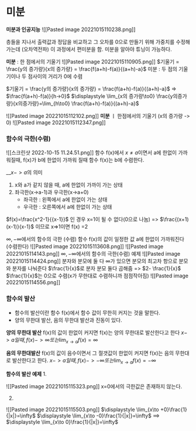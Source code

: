 # 미분
__미분과 인공지능__
![[Pasted image 20221015110238.png]]

층들을 지나서 출력값과 정답을 비교하고 그 오차를 0으로 만들기 위해 가중치를 수정해가는데 (오차역전파) 이 과정에서 편미분을 함. 미분을 알아야 튜닝이 가능하다.

__미분__ : 한 점에서의 기울기
![[Pasted image 20221015110905.png]]
$기울기 = \frac{y의 증가량}{x의 증가량} = \frac{f(a+h)-f(a)}{(a+h)-a}$
미분 : 두 점의 기울기이나 두 점사이의 거리가 0에 수렴

$기울기 = \frac{y의 증가량}{x의 증가량} = \frac{f(a+h)-f(a)}{(a+h)-a}$ => $\frac{f(a+h)-f(a)}{h->0}$
	$\displaystyle \lim_{x의 증가량\to0} \frac{y의증가량}{x의증가량}=\lim_{h\to0} \frac{f(a+h)-f(a)}{(a+h)-a}$

![[Pasted image 20221015112102.png]]
__미분__ ㅣ 한점에서의 기울기 (x의 증가량 -> 0)
![[Pasted image 20221015112347.png]]

### 함수의 극한(수렴)
![[스크린샷 2022-10-15 11.24.51.png]]
함수 f(x)에서 $x\ne a$이면서 a에 한없이 가까워질때, f(x)가 b에 한없이 가까워 질때 함수 f(x)는 b에 수렴한다.

__$x->a$의 의미
1. x와 a가 같지 않을 때, a에 한없이 가까이 가는 상태
2. 좌극한(x->a-1)과 우극한(x->a+0) 
	-  좌극한 : 왼쪽에서 a에 한없이 가는 상태
	-  우극한 : 오른쪽에서 a에 한없이 가는 상태
 
$f(x)=\frac{x^2-1}{{x-1}}$ 인 경우 x=1이 될 수 없다(0으로 나눔)
=> $\frac{(x+1)(x-1)}{x-1}$ 이므로 x=>1이면 f(x) =2

$\infty, -\infty$에서의 함수의 극한 (수렴)
함수 f(x)의 값이 일정한 값 a에 한없이 가까워진다(수렴한다)
![[Pasted image 20221015113608.png]]
![[Pasted image 20221015114143.png]]
$\infty, -\infty$에서의 함수의 극한(수렴) 예제
![[Pasted image 20221015114424.png]]
분자와 분모에 둘 다 $\infty$가 있으면 분모의 최고차 항으로 분모와 분자를 나눠준다
$\frac{1}{x}$로 분자 분모 둘다 곱해줌 => $2- \frac{1}{x}$         $\frac{1}{x}$는 0으로 수렴(x가 무한대로 수렴하니까 점점작아짐)
![[Pasted image 20221015114556.png]]

### 함수의 발산
- 함수의 발산이란 함수 f(x)에서 함수 값이 무한히 커지는 것을 말한다.
- 양의 무한대 발산, 음의 무한대 발산과 진동이 있다.

__양의 무한대 발산__
f(x)의 값이 한없이 커지면 f(x)는 양의 무한대로 발산한다고 한다
$\displaystyle x->a일때, f(x) -> \infty 또는 \lim_{x\to a}f(x) = \infty$

__음의 무한대발산__
f(x)의 값이 음수이면서 그 절갯값이 한없이 커지면 f(x)는 음의 무한대로 발산한다고 한다.
$\displaystyle x->a일때, f(x) -> -\infty 또는 \lim_{x\to a}f(x) = -\infty$

__함수의 발산 예제__
1.

![[Pasted image 20221015115323.png]]
x=0에서의 극한값은 존재하지 않는다.

2.
![[Pasted image 20221015115503.png]]
$\displaystyle \lim_{x\to +0}\frac{1}{|x|}=\infty$ 
$\displaystyle \lim_{x\to -0}\frac{1}{|x|}=\infty$   ==> $\displaystyle \lim_{x\to 0}\frac{1}{|x|}=\infty$ 